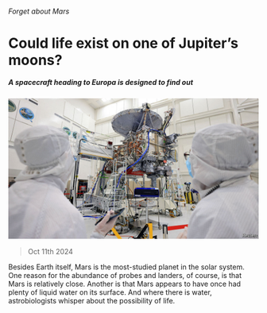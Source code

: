 ###### Forget about Mars

# Could life exist on one of Jupiter’s moons? 

##### A spacecraft heading to Europa is designed to find out 

![image](images/20241019_STP002.jpg) 

> Oct 11th 2024 

Besides Earth itself, Mars is the most-studied planet in the solar system. One reason for the abundance of probes and landers, of course, is that Mars is relatively close. Another is that Mars appears to have once had plenty of liquid water on its surface. And where there is water, astrobiologists whisper about the possibility of life. 

